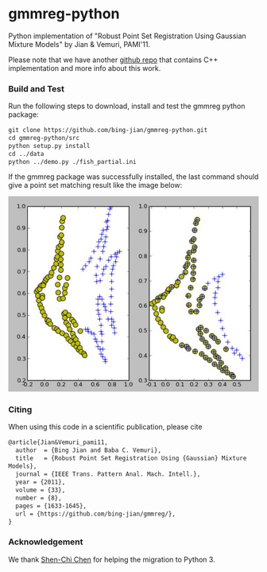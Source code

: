 # gmmreg-python
Python implementation of "Robust Point Set Registration Using Gaussian Mixture Models" by Jian &amp; Vemuri, PAMI'11.


Please note that we have another [github repo](https://github.com/bing-jian/gmmreg) that contains C++ implementation and 
more info about this work.

### Build and Test
Run the following steps to download, install and test the gmmreg python package:
  ```Shell
  git clone https://github.com/bing-jian/gmmreg-python.git
  cd gmmreg-python/src
  python setup.py install
  cd ../data
  python ../demo.py ./fish_partial.ini
  ```
If the gmmreg package was successfully installed, the last command should give a point set matching result like the image below:
<p align="center"> 
<img src="images/fish_partial_matching.png" width=640> 
</p>


### Citing

When using this code in a scientific publication, please cite 
```
@article{Jian&Vemuri_pami11,
  author  = {Bing Jian and Baba C. Vemuri},
  title   = {Robust Point Set Registration Using {Gaussian} Mixture Models},
  journal = {IEEE Trans. Pattern Anal. Mach. Intell.},
  year = {2011},
  volume = {33},
  number = {8},
  pages = {1633-1645},
  url = {https://github.com/bing-jian/gmmreg/},
}
```

### Acknowledgement

We thank [Shen-Chi Chen](https://github.com/schen119) for helping the migration to Python 3.
